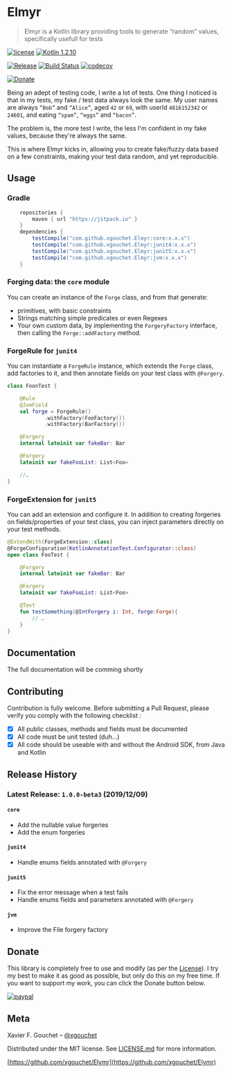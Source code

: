 # Elmyr

> Elmyr is a Kotlin library providing tools to generate “random” values, specifically usefull for tests

[![license](https://img.shields.io/github/license/mashape/apistatus.svg)](https://opensource.org/licenses/MIT)
[![Kotlin 1.2.10](https://img.shields.io/badge/Kotlin-1.3.0-blue.svg)](http://kotlinlang.org)

[![Release](https://jitpack.io/v/xgouchet/Elmyr.svg)](https://jitpack.io/#xgouchet/Elmyr)
[![Build Status](https://travis-ci.org/xgouchet/Elmyr.svg?branch=master)](https://travis-ci.org/xgouchet/Elmyr)
[![codecov](https://codecov.io/gh/xgouchet/Elmyr/branch/master/graph/badge.svg)](https://codecov.io/gh/xgouchet/Elmyr)

[![Donate](https://img.shields.io/badge/Donate-PayPal-green.svg)](https://paypal.me/xaviergouchet)

Being an adept of testing code, I write a lot of tests. One thing I noticed is that in my tests, my fake / test data always look the same. My user names are always `“Bob”` and `“Alice”`, aged `42` or `69`, with userId `4816152342` or `24601`, and eating `“spam”`, `“eggs”` and `“bacon”`. 

The problem is, the more test I write, the less I'm confident in my fake values, because they're always the same. 

This is where Elmyr kicks in, allowing you to create fake/fuzzy data based on a few constraints, making your test data random, and yet reproducible. 

## Usage

### Gradle

```groovy
    repositories {
        maven { url "https://jitpack.io" }
    }
    dependencies {
        testCompile("com.github.xgouchet.Elmyr:core:x.x.x")
        testCompile("com.github.xgouchet.Elmyr:junit4:x.x.x")
        testCompile("com.github.xgouchet.Elmyr:junit5:x.x.x")
        testCompile("com.github.xgouchet.Elmyr:jvm:x.x.x")
    }
```

### Forging data: the `core` module

You can create an instance of the `Forge` class, and from that generate: 

 - primitives, with basic constraints
 - Strings matching simple predicates or even Regexes
 - Your own custom data, by implementing the `ForgeryFactory` interface, then
    calling the `Forge::addFactory` method.

### ForgeRule for `junit4`

You can instantiate a `ForgeRule` instance, which extends the `Forge` class,
add factories to it, and then annotate fields on your test class with `@Forgery`.

```kotlin
class FoonTest {

    @Rule
    @JvmField
    val forge = ForgeRule()
            .withFactory(FooFactory())
            .withFactory(BarFactory())

    @Forgery
    internal lateinit var fakeBar: Bar

    @Forgery
    lateinit var fakeFooList: List<Foo>

    //…
}
```

### ForgeExtension for `junit5`

You can add an extension and configure it. In addition to creating forgeries on 
fields/properties of your test class, you can inject parameters directly on your 
test methods.

```kotlin
@ExtendWith(ForgeExtension::class)
@ForgeConfiguration(KotlinAnnotationTest.Configurator::class)
open class FooTest {

    @Forgery
    internal lateinit var fakeBar: Bar

    @Forgery
    lateinit var fakeFooList: List<Foo>

    @Test
    fun testSomething(@IntForgery i: Int, forge:Forge){
        // …
    }
}
```

## Documentation

The full documentation will be comming shortly

## Contributing 

Contribution is fully welcome. Before submitting a Pull Request, please verify you comply with the following checklist :

 - [x] All public classes, methods and fields must be documented
 - [x] All code must be unit tested (duh…)
 - [x] All code should be useable with and without the Android SDK, from Java and Kotlin

## Release History

### Latest Release: `1.0.0-beta3` (2019/12/09)

#### `core`

 - Add the nullable value forgeries
 - Add the enum forgeries

#### `junit4`

 - Handle enums fields annotated with `@Forgery`

#### `junit5`

 - Fix the error message when a test fails
 - Handle enums fields and parameters annotated with `@Forgery`
 
#### `jvm`

 - Improve the File forgery factory


## Donate

This library is completely free to use and modify (as per the [License](LICENSE.md)). 
I try my best to make it as good as possible, but only do this on my free time. 
If you want to support my work, you can click the Donate button below.

[![paypal](https://www.paypalobjects.com/en_US/i/btn/btn_donateCC_LG.gif)](https://paypal.me/xaviergouchet)

## Meta

Xavier F. Gouchet – [@xgouchet](https://twitter.com/xgouchet)

Distributed under the MIT license. See [LICENSE.md](LICENSE.md) for more information.

[https://github.com/xgouchet/Elymr](https://github.com/xgouchet/Elymr)
